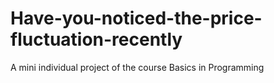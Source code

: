 # Have-you-noticed-the-price-fluctuation-recently
A mini individual project of the course Basics in Programming
